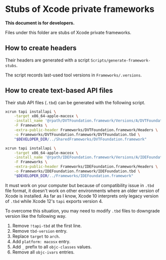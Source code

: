 Stubs of Xcode private frameworks
==================================

**This document is for developers.**

Files under this folder are stubs of Xcode private frameworks.

How to create headers
---------------------

Their headers are generated with a script `Scripts/generate-framework-stubs`.

The script records last-used tool versions in `Frameworks/.versions`.

How to create text-based API files
----------------------------------

Their stub API files (`.tbd`) can be generated with the following script.

```sh
xcrun tapi installapi \
    -target x86_64-apple-macosx \
    -install_name '@rpath/DVTFoundation.framework/Versions/A/DVTFoundation' \
    -F Frameworks \
    -extra-public-header Frameworks/DVTFoundation.framework/Headers \
    -o Frameworks/DVTFoundation.framework/DVTFoundation.tbd \
    "$DEVELOPER_DIR/../SharedFrameworks/DVTFoundation.framework"

xcrun tapi installapi \
    -target x86_64-apple-macosx \
    -install_name '@rpath/IDEFoundation.framework/Versions/A/IDEFoundation' \
    -F Frameworks \
    -extra-public-header Frameworks/IDEFoundation.framework/Headers \
    -o Frameworks/IDEFoundation.framework/IDEFoundation.tbd \
    "$DEVELOPER_DIR/../Frameworks/IDEFoundation.framework"
```

It must work on your computer but because of compatibility issue in `.tbd` file format, it doesn't work on other environments where an older version of Xcode is installed.
As far as I know, Xcode 10 interprets only legacy version of `.tbd` while Xcode 12's `tapi` exports version 4.

To overcome this situation, you may need to modify `.tbd` files to downgrade version like the following way.

1. Remove `!tapi-tbd` at the first line.
2. Remove `tbd-version` entry.
3. Replace `target` to `arch`.
4. Add `platform: macosx` entry.
5. Add `_` prefix to all `objc-classes` values.
6. Remove all `objc-ivars` entries.
